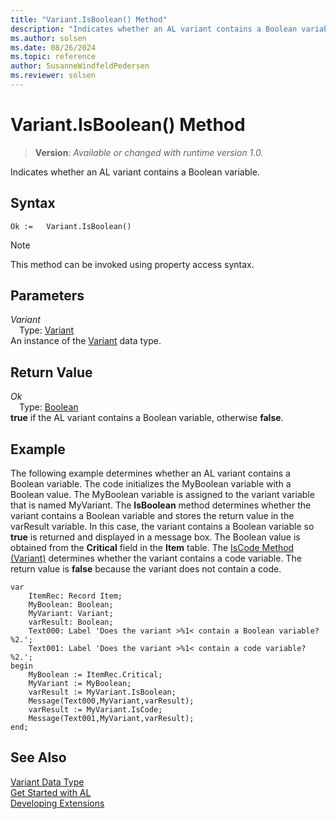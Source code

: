 ```yaml
---
title: "Variant.IsBoolean() Method"
description: "Indicates whether an AL variant contains a Boolean variable."
ms.author: solsen
ms.date: 08/26/2024
ms.topic: reference
author: SusanneWindfeldPedersen
ms.reviewer: solsen
---
```

[//]: # (START>DO_NOT_EDIT)
[//]: # (IMPORTANT:Do not edit any of the content between here and the END>DO_NOT_EDIT.)
[//]: # (Any modifications should be made in the .xml files in the ModernDev repo.)
# Variant.IsBoolean() Method
> **Version**: _Available or changed with runtime version 1.0._

Indicates whether an AL variant contains a Boolean variable.


## Syntax
```AL
Ok :=   Variant.IsBoolean()
```
> [!NOTE]
> This method can be invoked using property access syntax.
## Parameters
*Variant*  
&emsp;Type: [Variant](variant-data-type.md)  
An instance of the [Variant](variant-data-type.md) data type.  

## Return Value
*Ok*  
&emsp;Type: [Boolean](../boolean/boolean-data-type.md)  
**true** if the AL variant contains a Boolean variable, otherwise **false**.


[//]: # (IMPORTANT: END>DO_NOT_EDIT)

## Example  
 The following example determines whether an AL variant contains a Boolean variable. The code initializes the MyBoolean variable with a Boolean value. The MyBoolean variable is assigned to the variant variable that is named MyVariant. The **IsBoolean** method determines whether the variant contains a Boolean variable and stores the return value in the varResult variable. In this case, the variant contains a Boolean variable so **true** is returned and displayed in a message box. The Boolean value is obtained from the **Critical** field in the **Item** table. The [IsCode Method (Variant)](variant-iscode-method.md) determines whether the variant contains a code variable. The return value is **false** because the variant does not contain a code. 
  
```al  
var
    ItemRec: Record Item;
    MyBoolean: Boolean;
    MyVariant: Variant;
    varResult: Boolean;
    Text000: Label 'Does the variant >%1< contain a Boolean variable? %2.';
    Text001: Label 'Does the variant >%1< contain a code variable? %2.';
begin
    MyBoolean := ItemRec.Critical;  
    MyVariant := MyBoolean;  
    varResult := MyVariant.IsBoolean;  
    Message(Text000,MyVariant,varResult);  
    varResult := MyVariant.IsCode;  
    Message(Text001,MyVariant,varResult);  
end;
```  

## See Also
[Variant Data Type](variant-data-type.md)  
[Get Started with AL](../../devenv-get-started.md)  
[Developing Extensions](../../devenv-dev-overview.md)